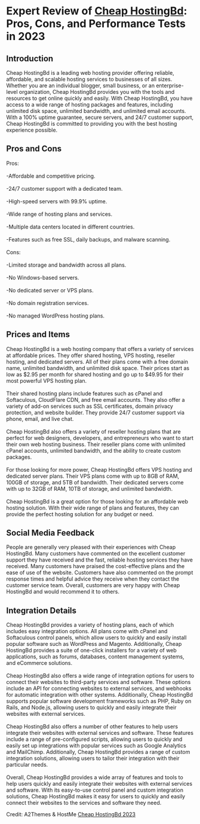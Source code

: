 <h1>Expert Review of <a href="https://a2themes.com/cheap-hostingbd-reviews">Cheap HostingBd</a>: Pros, Cons, and Performance Tests in 2023</h1>
<h2>Introduction</h2>
Cheap HostingBd is a leading web hosting provider offering reliable, affordable, and scalable hosting services to businesses of all sizes. Whether you are an individual blogger, small business, or an enterprise-level organization, Cheap HostingBd provides you with the tools and resources to get online quickly and easily. With Cheap HostingBd, you have access to a wide range of hosting packages and features, including unlimited disk space, unlimited bandwidth, and unlimited email accounts. With a 100% uptime guarantee, secure servers, and 24/7 customer support, Cheap HostingBd is committed to providing you with the best hosting experience possible.
<h2>Pros and Cons</h2>
Pros:<br><br>-Affordable and competitive pricing.<br><br>-24/7 customer support with a dedicated team.<br><br>-High-speed servers with 99.9% uptime.<br><br>-Wide range of hosting plans and services.<br><br>-Multiple data centers located in different countries.<br><br>-Features such as free SSL, daily backups, and malware scanning.<br><br>Cons:<br><br>-Limited storage and bandwidth across all plans.<br><br>-No Windows-based servers.<br><br>-No dedicated server or VPS plans.<br><br>-No domain registration services.<br><br>-No managed WordPress hosting plans.
<h2>Prices and Items</h2>
Cheap HostingBd is a web hosting company that offers a variety of services at affordable prices. They offer shared hosting, VPS hosting, reseller hosting, and dedicated servers. All of their plans come with a free domain name, unlimited bandwidth, and unlimited disk space. Their prices start as low as $2.95 per month for shared hosting and go up to $49.95 for their most powerful VPS hosting plan.<br><br>Their shared hosting plans include features such as cPanel and Softaculous, CloudFlare CDN, and free email accounts. They also offer a variety of add-on services such as SSL certificates, domain privacy protection, and website builder. They provide 24/7 customer support via phone, email, and live chat.<br><br>Cheap HostingBd also offers a variety of reseller hosting plans that are perfect for web designers, developers, and entrepreneurs who want to start their own web hosting business. Their reseller plans come with unlimited cPanel accounts, unlimited bandwidth, and the ability to create custom packages.<br><br>For those looking for more power, Cheap HostingBd offers VPS hosting and dedicated server plans. Their VPS plans come with up to 8GB of RAM, 100GB of storage, and 5TB of bandwidth. Their dedicated servers come with up to 32GB of RAM, 10TB of storage, and unlimited bandwidth.<br><br>Cheap HostingBd is a great option for those looking for an affordable web hosting solution. With their wide range of plans and features, they can provide the perfect hosting solution for any budget or need.
<h2>Social Media Feedback</h2>
People are generally very pleased with their experiences with Cheap HostingBd. Many customers have commented on the excellent customer support they have received and the fast, reliable hosting services they have received. Many customers have praised the cost-effective plans and the ease of use of the website. Customers have also commented on the prompt response times and helpful advice they receive when they contact the customer service team. Overall, customers are very happy with Cheap HostingBd and would recommend it to others.
<h2>Integration Details</h2>
Cheap HostingBd provides a variety of hosting plans, each of which includes easy integration options. All plans come with cPanel and Softaculous control panels, which allow users to quickly and easily install popular software such as WordPress and Magento. Additionally, Cheap HostingBd provides a suite of one-click installers for a variety of web applications, such as forums, databases, content management systems, and eCommerce solutions.<br><br>Cheap HostingBd also offers a wide range of integration options for users to connect their websites to third-party services and software. These options include an API for connecting websites to external services, and webhooks for automatic integration with other systems. Additionally, Cheap HostingBd supports popular software development frameworks such as PHP, Ruby on Rails, and Node.js, allowing users to quickly and easily integrate their websites with external services.<br><br>Cheap HostingBd also offers a number of other features to help users integrate their websites with external services and software. These features include a range of pre-configured scripts, allowing users to quickly and easily set up integrations with popular services such as Google Analytics and MailChimp. Additionally, Cheap HostingBd provides a range of custom integration solutions, allowing users to tailor their integration with their particular needs.<br><br>Overall, Cheap HostingBd provides a wide array of features and tools to help users quickly and easily integrate their websites with external services and software. With its easy-to-use control panel and custom integration solutions, Cheap HostingBd makes it easy for users to quickly and easily connect their websites to the services and software they need.
<p>Credit: A2Themes & HostMe <a href="https://a2themes.com/cheap-hostingbd-reviews">Cheap HostingBd 2023</a></p>